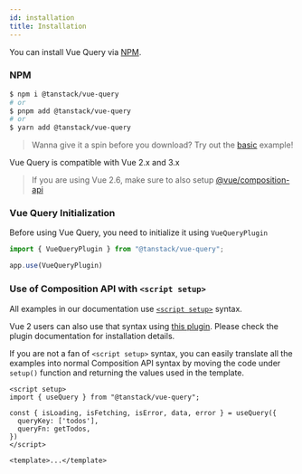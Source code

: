```yaml
---
id: installation
title: Installation
---
```


You can install Vue Query via [NPM](https://npmjs.com).

### NPM

```bash
$ npm i @tanstack/vue-query
# or
$ pnpm add @tanstack/vue-query
# or
$ yarn add @tanstack/vue-query
```

> Wanna give it a spin before you download? Try out the [basic](/query/v4/docs/vue/examples/vue/basic) example!

Vue Query is compatible with Vue 2.x and 3.x

> If you are using Vue 2.6, make sure to also setup [@vue/composition-api](https://github.com/vuejs/composition-api)

### Vue Query Initialization

Before using Vue Query, you need to initialize it using `VueQueryPlugin`

```ts
import { VueQueryPlugin } from "@tanstack/vue-query";

app.use(VueQueryPlugin)
```

### Use of Composition API with `<script setup>`

All examples in our documentation use [`<script setup>`](https://staging.vuejs.org/api/sfc-script-setup.html) syntax.

Vue 2 users can also use that syntax using [this plugin](https://github.com/antfu/unplugin-vue2-script-setup). Please check the plugin documentation for installation details.

If you are not a fan of `<script setup>` syntax, you can easily translate all the examples into normal Composition API syntax by moving the code under `setup()` function and returning the values used in the template.

```vue
<script setup>
import { useQuery } from "@tanstack/vue-query";

const { isLoading, isFetching, isError, data, error } = useQuery({
  queryKey: ['todos'],
  queryFn: getTodos,
})
</script>

<template>...</template>
```
